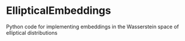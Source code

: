 # EllipticalEmbeddings
Python code for implementing embeddings in the Wasserstein space of elliptical distributions
